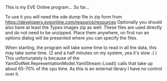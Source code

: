 This is my EVE Online program... So far...

To use it you will need the sde dump file in zip form from https://developers.eveonline.com/resource/resources
Optionally you should also have at least the Types images zip as well.
These files are used directly and do not need to be unzipped.
Place them anywhere, on first run an options dialog will be presented where you can specify the files.

When starting, the program will take some time to read in all the data, this may take some time. (2 and a half minutes on my system, yea it's slow :( )
This unfortunately is because of the YamlDotNet.RepresentationModel.YamlStream::Load() calls that take up about 65-70% of the cpu time.  As this is an external library I have no control over it.
